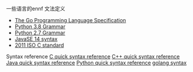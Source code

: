 一些语言的ennf 文法定义

- [The Go Programming Language Specification](https://golang.org/ref/spec)
- [Python 3.8 Grammar](https://github.com/python/cpython/blob/3.8/Grammar/Grammar)
- [Python 2.7 Grammar](https://github.com/python/cpython/blob/2.7/Grammar/Grammar)
- [JavaSE 14 syntax](https://docs.oracle.com/javase/specs/jls/se14/html/jls-19.html)
- [2011 ISO C standard](http://www.quut.com/c/ANSI-C-grammar-y-2011.html)


Syntax reference
[C quick syntax reference](https://github.com/Apress/c-quick-syntax-reference)
[C++ quick syntax reference](https://github.com/Apress/c-plus-plus-quick-syntax-reference)
[Java quick syntax reference](https://github.com/Apress/java-quick-syntax-reference)
[Python quick syntax reference](https://github.com/Apress/python-quick-syntax-reference)
[golang syntax](https://github.com/a8m/golang-cheat-sheet)
